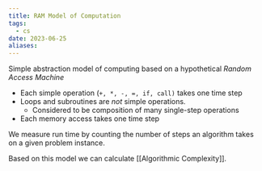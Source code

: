 ```yaml
---
title: RAM Model of Computation
tags:
  - cs
date: 2023-06-25
aliases:
---
```


Simple abstraction model of computing based on a hypothetical *Random Access Machine*

- Each simple operation (`+, *, -, =, if, call)` takes one time step
- Loops and subroutines are *not* simple operations.
	- Considered to be composition of many single-step operations
- Each memory access takes one time step

We measure run time by counting the number of steps an algorithm takes on a given problem instance. 

Based on this model we can calculate [[Algorithmic Complexity]].